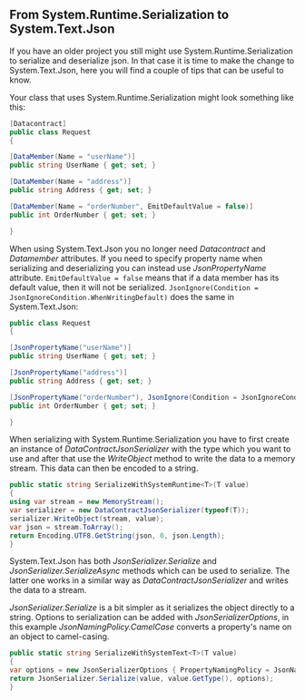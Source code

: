 ## From System.Runtime.Serialization to System.Text.Json

If you have an older project you still might use System.Runtime.Serialization to serialize and deserialize json. In that case it is time to make the change to System.Text.Json, here you will find a couple of tips that can be useful to know. 

Your class that uses System.Runtime.Serialization might look something like this:

```c#
[Datacontract]
public class Request
{

[DataMember(Name = "userName")]
public string UserName { get; set; }

[DataMember(Name = "address")]
public string Address { get; set; }

[DataMember(Name = "orderNumber", EmitDefaultValue = false)]
public int OrderNumber { get; set; }

}
```

When using System.Text.Json you no longer need _Datacontract_ and _Datamember_ attributes. If you need to specify property name when serializing and deserializing you can instead use  _JsonPropertyName_ attribute. ``EmitDefaultValue = false`` means that if a data member has its default value, then it will not be serialized. ``JsonIgnore(Condition = JsonIgnoreCondition.WhenWritingDefault)`` does the same in System.Text.Json:

```c#
public class Request
{

[JsonPropertyName("userName")]
public string UserName { get; set; }

[JsonPropertyName("address")]
public string Address { get; set; }

[JsonPropertyName("orderNumber"), JsonIgnore(Condition = JsonIgnoreCondition.WhenWritingDefault)]
public int OrderNumber { get; set; }

}
```
When serializing with System.Runtime.Serialization you have to first create an instance of _DataContractJsonSerializer_ with the type which you want to use and after that use the _WriteObject_ method to write the data to a memory stream. This data can then be encoded to a string. 

```c# 
public static string SerializeWithSystemRuntime<T>(T value)
{
using var stream = new MemoryStream();
var serializer = new DataContractJsonSerializer(typeof(T));
serializer.WriteObject(stream, value);
var json = stream.ToArray();
return Encoding.UTF8.GetString(json, 0, json.Length);
}
```

System.Text.Json has both _JsonSerializer.Serialize_ and _JsonSerializer.SerializeAsync_ methods which can be used to serialize. The latter one works in a similar way as _DataContractJsonSerializer_ and writes the data to a stream. 

_JsonSerializer.Serialize_ is a bit simpler as it serializes the object directly to a string. Options to serialization can be added with _JsonSerializerOptions_, in this example _JsonNamingPolicy.CamelCase_ converts a property's name on an object to camel-casing. 

```c#
public static string SerializeWithSystemText<T>(T value)
{
var options = new JsonSerializerOptions { PropertyNamingPolicy = JsonNamingPolicy.CamelCase };
return JsonSerializer.Serialize(value, value.GetType(), options);
}
```
